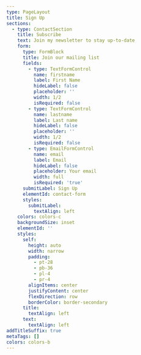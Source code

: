 ```yaml
---
type: PageLayout
title: Sign Up
sections:
  - type: ContactSection
    title: Subscribe
    text: Join my newsletter to stay up-to-date
    form:
      type: FormBlock
      title: Join our mailing list
      fields:
        - type: TextFormControl
          name: firstname
          label: First Name
          hideLabel: false
          placeholder: ''
          width: 1/2
          isRequired: false
        - type: TextFormControl
          name: lastname
          label: Last name
          hideLabel: false
          placeholder: ''
          width: 1/2
          isRequired: false
        - type: EmailFormControl
          name: email
          label: Email
          hideLabel: false
          placeholder: Your email
          width: full
          isRequired: 'true'
      submitLabel: Sign Up
      elementId: contact-form
      styles:
        submitLabel:
          textAlign: left
    colors: colors-c
    backgroundSize: inset
    elementId: ''
    styles:
      self:
        height: auto
        width: narrow
        padding:
          - pt-28
          - pb-36
          - pl-4
          - pr-4
        alignItems: center
        justifyContent: center
        flexDirection: row
        borderColor: border-secondary
      title:
        textAlign: left
      text:
        textAlign: left
addTitleSuffix: true
metaTags: []
colors: colors-b
---
```

